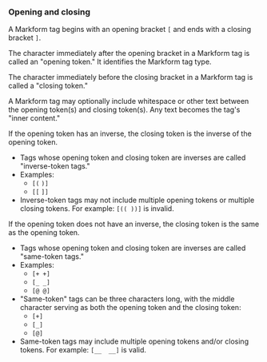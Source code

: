 ### Opening and closing

A Markform tag begins with an opening bracket `[` and ends with a closing bracket `]`.

The character immediately after the opening bracket in a Markform tag is called an "opening token." It identifies the Markform tag type. 

The character immediately before the closing bracket in a Markform tag is called a "closing token."

A Markform tag may optionally include whitespace or other text between the opening token(s) and closing token(s). Any text becomes the tag's "inner content."

If the opening token has an inverse, the closing token is the inverse of the opening token. 
- Tags whose opening token and closing token are inverses are called "inverse-token tags."
- Examples:
  - `[(` `)]`
  - `[[` `]]`
- Inverse-token tags may not include multiple opening tokens or multiple closing tokens. For example: `[(( ))]` is invalid.
  
If the opening token does not have an inverse, the closing token is the same as the opening token. 
- Tags whose opening token and closing token are inverses are called "same-token tags."
- Examples:
  - `[+ +]`
  - `[_ _]`
  - `[@ @]`
- "Same-token" tags can be three characters long, with the middle character serving as both the opening token and the closing token:
  - `[+]`
  - `[_]`
  - `[@]`
- Same-token tags may include multiple opening tokens and/or closing tokens. For example: `[__  __]` is valid.
